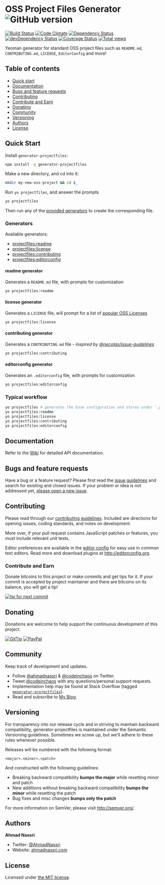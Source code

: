 # OSS Project Files Generator ![GitHub version][github-image]

[![Build Status][travis-image]][travis-url]
[![Code Climate][codeclimate-image]][codeclimate-url]
[![Dependency Status][daviddm-image]][daviddm-url]
[![devDependency Status][daviddm-dev-image]][daviddm-dev-url]
[![Coverage Status][coveralls-image]][coveralls-url]
[![Total views][sourcegraph-image]][sourcegraph-url]

Yeoman generator for standard OSS project files such as `README.md`, `CONTRIBUTING.md`, `LICENSE`, `EditorConfig` and more!

## Table of contents

- [Quick start](#quick-start)
- [Documentation](#documentation)
- [Bugs and feature requests](#bugs-and-feature-requests)
- [Contributing](#contributing)
- [Contribute and Earn](#contribute-and-earn)
- [Donating](#donating)
- [Community](#community)
- [Versioning](#versioning)
- [Authors](#authors)
- [License](#license)

## Quick Start

Install `generator-projectfiles`:

```bash
npm install -g generator-projectfiles
```

Make a new directory, and cd into it:

```bash
mkdir my-new-oss-project && cd $_
```

Run `yo projectfiles`, and answer the prompts

```bash
yo projectfiles
```

Then run any of the [provided generators](#generators) to create the corresponding file.

### Generators

Available generators:

- [projectfiles:readme](#readme-generator)
- [projectfiles:license](#license-generator)
- [projectfiles:contributing](#contributing-generator)
- [projectfiles:editorconfig](#editorconfig-generator)

#### readme generator

Generates a `README.md` file, with prompts for customization

```bash
yo projectfiles:readme
```

#### license generator

Generates a `LICENSE` file, will prompt for a list of [popular OSS Licenses](http://choosealicense.com/licenses/)

```bash
yo projectfiles:license
```

#### contributing generator

Generates a `CONTRIBUTING.md` file - *inspired by [@necolas/issue-guidelines](https://github.com/necolas/issue-guidelines)*

```bash
yo projectfiles:contributing
```

#### editorconfig generator

Generates an `.editorconfig` file, with prompts for customization

```bash
yo projectfiles:editorconfig
```

### Typical workflow

```bash
yo projectfiles # generates the base configuration and stores under `.projectfiles`
yo projectfiles:readme
yo projectfiles:license
yo projectfiles:contributing
yo projectfiles:editorconfig
```

## Documentation

Refer to the [Wiki](wiki) for detailed API documentation.

## Bugs and feature requests

Have a bug or a feature request? Please first read the [issue guidelines](CONTRIBUTING.md#using-the-issue-tracker) and search for existing and closed issues. If your problem or idea is not addressed yet, [please open a new issue](issues/new).

## Contributing

Please read through our [contributing guidelines](CONTRIBUTING.md). Included are directions for opening issues, coding standards, and notes on development.

More over, if your pull request contains JavaScript patches or features, you must include relevant unit tests.

Editor preferences are available in the [editor config](.editorconfig) for easy use in common text editors. Read more and download plugins at <http://editorconfig.org>.

### Contribute and Earn

Donate bitcoins to this project or make commits and get tips for it. If your commit is accepted by project maintainer and there are bitcoins on its balance, you will get a tip!

[![tip for next commit][tip4commit-image]][tip4commit-url]

## Donating

Donations are welcome to help support the continuous development of this project.

[![GitTip][gittip-image]][gittip-url]
[![PayPal][paypal-image]][paypal-url]

## Community

Keep track of development and updates.

- Follow [@ahmadnassri](http://twitter.com/ahmadnassri) & [@codeinchaos](http://twitter.com/codeinchaos) on Twitter.
- Tweet [@codeinchaos](http://twitter.com/codeinchaos) with any questions/personal support requests.
- Implementation help may be found at Stack Overflow (tagged [`generator-projectfiles`](http://stackoverflow.com/questions/tagged/generator-projectfiles)).
- Read and subscribe to [My Blog](http://ahmadnassri.com).

## Versioning

For transparency into our release cycle and in striving to maintain backward compatibility, generator-projectfiles is maintained under the Semantic Versioning guidelines. Sometimes we screw up, but we'll adhere to these rules whenever possible.

Releases will be numbered with the following format:

`<major>.<minor>.<patch>`

And constructed with the following guidelines:

- Breaking backward compatibility **bumps the major** while resetting minor and patch
- New additions without breaking backward compatibility **bumps the minor** while resetting the patch
- Bug fixes and misc changes **bumps only the patch**

For more information on SemVer, please visit <http://semver.org/>.

## Authors

**Ahmad Nassri**

- Twitter: [@AhmadNassri](http://twitter.com/ahmadnassri)
- Website: [ahmadnassri.com](http://ahmadnassri.com)

## License

Licensed under [the MIT license](LICENSE).

[github-image]: https://badge.fury.io/gh/codeinchaos%2Fgenerator-projectfiles.png
[bower-url]: http://badge.fury.io/bo/generator-projectfiles
[bower-image]: https://badge.fury.io/bo/generator-projectfiles.png
[npm-url]: http://badge.fury.io/js/generator-projectfiles
[npm-image]: https://badge.fury.io/js/generator-projectfiles.png
[travis-url]: https://travis-ci.org/codeinchaos/generator-projectfiles
[travis-image]: https://travis-ci.org/codeinchaos/generator-projectfiles.png?branch=master
[codeclimate-url]: https://codeclimate.com/github/codeinchaos/generator-projectfiles
[codeclimate-image]: https://codeclimate.com/github/codeinchaos/generator-projectfiles.png
[daviddm-url]: https://david-dm.org/codeinchaos/generator-projectfiles
[daviddm-image]: https://david-dm.org/codeinchaos/generator-projectfiles.png
[daviddm-dev-url]: https://david-dm.org/codeinchaos/generator-projectfiles#info=devDependencies
[daviddm-dev-image]: https://david-dm.org/codeinchaos/generator-projectfiles/dev-status.png
[coveralls-url]: https://coveralls.io/r/codeinchaos/generator-projectfiles
[coveralls-image]: https://coveralls.io/repos/codeinchaos/generator-projectfiles/badge.png
[sourcegraph-url]: https://sourcegraph.com/github.com/codeinchaos/generator-projectfiles
[sourcegraph-image]: https://sourcegraph.com/api/repos/github.com/codeinchaos/generator-projectfiles/counters/views.png
[gittip-url]: https://www.gittip.com/ahmadnassri/
[gittip-image]: http://img.shields.io/gittip/ahmadnassri.svg
[paypal-url]: https://www.paypal.com/cgi-bin/webscr?cmd=_s-xclick&hosted_button_id=UJ2B2BTK9VLRS
[paypal-image]: http://img.shields.io/badge/PayPal-Donate-green.svg
[tip4commit-url]: http://tip4commit.com/projects/642
[tip4commit-image]: http://tip4commit.com/projects/642.svg
